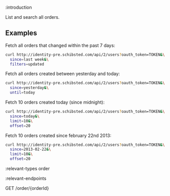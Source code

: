 :introduction

List and search all orders.

## Examples

Fetch all orders that changed within the past 7 days:

```sh
curl http://identity-pre.schibsted.com/api/2/users?oauth_token=TOKEN&\
  since=last week&\
  filters=updated
```

Fetch all orders created between yesterday and today:

```sh
curl http://identity-pre.schibsted.com/api/2/users?oauth_token=TOKEN&\
  since=yesterday&\
  until=today
```

Fetch 10 orders created today (since midnight):

```sh
curl http://identity-pre.schibsted.com/api/2/users?oauth_token=TOKEN&\
  since=today&\
  limit=10&\
  offset=20
```

Fetch 10 orders created since february 22nd 2013:

```sh
curl http://identity-pre.schibsted.com/api/2/users?oauth_token=TOKEN&\
  since=2013-02-22&\
  limit=10&\
  offset=20
```

:relevant-types order

:relevant-endpoints

GET /order/{orderId}
